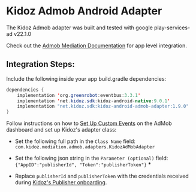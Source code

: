 # Kidoz Admob Android Adapter
The Kidoz Admob adapter was built and tested with google play-services-ad v22.1.0<BR>

Check out the [Admob Mediation Documentation](https://developers.google.com/admob/android/quick-start) for app level integration.

## Integration Steps:

Include the following inside your app build.gradle dependencies:

```java
dependencies {
    implementation 'org.greenrobot:eventbus:3.3.1'
    implementation 'net.kidoz.sdk:kidoz-android-native:9.0.1'
    implementation "net.kidoz.sdk:kidoz-android-admob-adapter:1.9.0"
}
```
Follow instructions on how to [Set Up Custom Events](https://developers.google.com/admob/android/custom-events/setup#create) on the AdMob dashboard and set up Kidoz's adapter class:

- Set the following full path in the `Class Name` field: </br>
`com.kidoz.mediation.admob.adapters.KidozAdMobAdapter`

- Set the following json string in the `Parameter (optional)` field: </br>
`{"AppID":"publisherId", "Token":"publisherToken"}` <B>*</B>

- Replace `publisherId` and `publisherToken` with the credentials received during [Kidoz's Publisher onboarding](http://accounts.kidoz.net/publishers/register?utm_source=kidoz_github).
